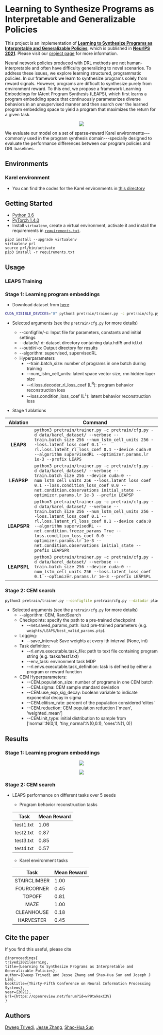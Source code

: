 


# Learning to Synthesize Programs as Interpretable and Generalizable Policies

This project is an implementation of [**Learning to Synthesize Programs as Interpretable and Generalizable Policies**](https://arxiv.org/abs/2108.13643), which is published in [**NeurIPS 2021**](https://neurips.cc/Conferences/2021/). Please visit our [project page](https://clvrai.com/leaps/) for more information.

Neural network policies produced with DRL methods are not human-interpretable and often have difficulty generalizing to novel scenarios. To address these issues, we explore learning structured, programmatic policies. In our framework we learn to synthesize programs solely from reward signals. However, programs are difficult to synthesize purely from environment reward. To this end, we propose a framework Learning Embeddings for lAtent Program Synthesis (LEAPS), which first learns a program embedding space that continuously parameterizes diverse behaviors in an unsupervised manner and then search over the learned program embedding space to yield a program that maximizes the return for a given task.

<p align="center">
    <img src="asset/leaps_model.jpeg"/>
</p>

We evaluate our model on a set of sparse-reward Karel environments---commonly used in the program synthesis domain---specially designed to evaluate the performance differences between our program policies and DRL baselines.

## Environments

### Karel environment
- You can find the codes for the Karel environments in [this directory](./karel_env)

## Getting Started

- [Python 3.6](https://www.python.org/downloads/release/python-360/)
- [PyTorch 1.4.0](https://pytorch.org/get-started/previous-versions/#v140)
- Install `virtualenv`, create a virtual environment, activate it and install the requirements in [`requirements.txt`](requirements.txt).

```
pip3 install --upgrade virtualenv
virtualenv prl
source prl/bin/activate
pip3 install -r requirements.txt
```


## Usage

### LEAPS Training

### Stage 1: Learning program embeddings

- Download dataset from [here](https://drive.google.com/drive/folders/1CM4_1zBAXgztPX6n_D6HmavYujZSfdV4?usp=sharing)

```bash
CUDA_VISIBLE_DEVICES="0" python3 pretrain/trainer.py -c pretrain/cfg.py -d data/karel_dataset/ --verbose --train.batch_size 256 --num_lstm_cell_units 256 --loss.latent_loss_coef 0.1 --rl.loss.latent_rl_loss_coef 0.1 --device cuda:0 --algorithm supervisedRL --optimizer.params.lr 1e-3 --prefix LEAPS
```

- Selected arguments (see the `pretrain/cfg.py` for more details)
    - --configfile/-c: Input file for parameters, constants and initial settings
    - --datadir/-d: dataset directory containing data.hdf5 and id.txt
    - --outdir/-o: Output directory for results
    - --algorithm: supervised, supervisedRL
    - Hyperparameters
        - --train.batch_size: number of programs in one batch during training
        - --num_lstm_cell_units: latent space vector size, rnn hidden layer size
        - --rl.loss.decoder_rl_loss_coef (L<sup>R</sup>): program behavior reconstruction loss
        - --loss.condition_loss_coef (L<sup>L</sup>): latent behavior reconstruction loss
        
- Stage 1 ablations

| Ablation    | Command |
| :--------:  | ---------------------------------------- |
| **LEAPS**   | ```python3 pretrain/trainer.py -c pretrain/cfg.py -d data/karel_dataset/ --verbose --train.batch_size 256 --num_lstm_cell_units 256 --loss.latent_loss_coef 0.1 --rl.loss.latent_rl_loss_coef 0.1 --device cuda:0 --algorithm supervisedRL --optimizer.params.lr 1e-3 --prefix LEAPS``` |
| **LEAPSP**  | ```python3 pretrain/trainer.py -c pretrain/cfg.py -d data/karel_dataset/ --verbose --train.batch_size 256 --device cuda:0 --num_lstm_cell_units 256 --loss.latent_loss_coef 0.1 --loss.condition_loss_coef 0.0 --net.condition.observations initial_state --optimizer.params.lr 1e-3 --prefix LEAPSP``` |
| **LEAPSPR** | ```python3 pretrain/trainer.py -c pretrain/cfg.py -d data/karel_dataset/ --verbose --train.batch_size 256 --num_lstm_cell_units 256 --loss.latent_loss_coef 0.1 --rl.loss.latent_rl_loss_coef 0.1 --device cuda:0 --algorithm supervisedRL --net.condition.freeze_params True --loss.condition_loss_coef 0.0 --optimizer.params.lr 1e-3 --net.condition.observations initial_state --prefix LEAPSPR``` |
| **LEAPSPL** | ```python3 pretrain/trainer.py -c pretrain/cfg.py -d data/karel_dataset/ --verbose --train.batch_size 256 --device cuda:0 --num_lstm_cell_units 256 --loss.latent_loss_coef 0.1 --optimizer.params.lr 1e-3 --prefix LEAPSPL``` |


### Stage 2: CEM search
```bash
python3 pretrain/trainer.py --configfile pretrain/cfg.py --datadir placeholder --num_lstm_cell_units 256 --algorithm CEM --net.saved_params_path weights/LEAPS/best_valid_params.ptp --save_interval 10  --rl.envs.executable.task_file tasks/test2.txt --env_task program --rl.envs.executable.task_definition program --CEM.reduction weighted_mean --CEM.population_size 8 --CEM.sigma 0.1 --CEM.exponential_reward False --reward_type dense_subsequence_match --CEM.average_score_for_solving 1.1 --CEM.use_exp_sig_decay False --CEM.elitism_rate 0.05 --max_program_len 45 --dsl.max_program_len 45  --prefix CEM --seed 12  --CEM.init_type ones
```

- Selected arguments (see the `pretrain/cfg.py` for more details)
    - --algorithm: CEM, RandSearch
    - Checkpoints: specify the path to a pre-trained checkpoint
        - --net.saved_params_path: load pre-trained parameters (e.g. `weights/LEAPS/best_valid_params.ptp`).
    - Logging:            
        - --save_interval: Save weights at every ith interval (None, int)
    - Task definition:
        - --rl.envs.executable.task_file: path to text file containing program string (e.g. tasks/test1.txt)
        - --env_task: environment task MDP
        - --rl.envs.executable.task_definition: task is defined by either a program or reward function
    - CEM Hyperparameters:
        - --CEM.population_size: number of programs in one CEM batch
        - --CEM.sigma: CEM sample standard deviation 
        - --CEM.use_exp_sig_decay: boolean variable to indicate exponential decay in sigma
        - --CEM.elitism_rate: percent of the population considered ‘elites’
        - --CEM.reduction: CEM population reduction ['mean', 'weighted_mean']
        - --CEM.init_type: initial distribution to sample from ['normal':N(0,1), 'tiny_normal':N(0,0.1), 'ones':N(1, 0)]
        
## Results

### Stage 1: Learning program embeddings

<p align="center">
    <img src="asset/leaps_acc_P.PNG"/>
</p>

<p align="center">
    <img src="asset/leaps_acc_L.PNG"/>
</p>

### Stage 2: CEM search
- LEAPS performance on different tasks over 5 seeds
    - Program behavior reconstruction tasks 

    | Task      | Mean Reward |
    | :-------: | ----------- |
    | test1.txt |   1.06      |
    | test2.txt |   0.87      |
    | test3.txt |   0.85      |
    | test4.txt |   0.57      |
    
    - Karel environment tasks

    | Task         | Mean Reward |
    | :----------: | ----------- |
    | STAIRCLIMBER |   1.00      |
    | FOURCORNER   |   0.45      |
    | TOPOFF       |   0.81      |
    | MAZE         |   1.00      |
    | CLEANHOUSE   |   0.18      |
    | HARVESTER    |   0.45      |


## Cite the paper

If you find this useful, please cite

```
@inproceedings{
trivedi2021learning,
title={Learning to Synthesize Programs as Interpretable and Generalizable Policies},
author={Dweep Trivedi and Jesse Zhang and Shao-Hua Sun and Joseph J Lim},
booktitle={Thirty-Fifth Conference on Neural Information Processing Systems},
year={2021},
url={https://openreview.net/forum?id=wP9twkexC3V}
}
```

## Authors

[Dweep Trivedi](https://dweeptrivedi.github.io/), [Jesse Zhang](https://jesbu1.github.io/), [Shao-Hua Sun](https://shaohua0116.github.io/)
